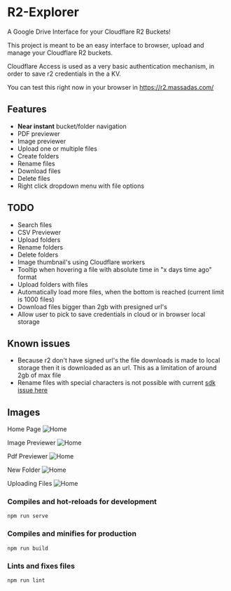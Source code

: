 # R2-Explorer

A Google Drive Interface for your Cloudflare R2 Buckets!


This project is meant to be an easy interface to browser, upload and manage your Cloudflare R2 buckets.

Cloudflare Access is used as a very basic authentication mechanism, in order to save r2 credentials in the a KV.

You can test this right now in your browser in https://r2.massadas.com/


## Features
- **Near instant** bucket/folder navigation
- PDF previewer
- Image previewer
- Upload one or multiple files
- Create folders
- Rename files
- Download files
- Delete files
- Right click dropdown menu with file options


## TODO
- Search files
- CSV Previewer
- Upload folders
- Rename folders
- Delete folders
- Image thumbnail's using Cloudflare workers
- Tooltip when hovering a file with absolute time in "x days time ago" format
- Upload folders with files
- Automatically load more files, when the bottom is reached (current limit is 1000 files)
- Download files bigger than 2gb with presigned url's
- Allow user to pick to save credentials in cloud or in browser local storage


## Known issues
- Because r2 don't have signed url's the file downloads is made to local storage then it is downloaded as an url. 
This as a limitation of around 2gb of max file
- Rename files with special characters is not possible with current [sdk issue here](https://github.com/aws/aws-sdk-js/issues/1949)


## Images

Home Page
![Home](https://github.com/G4brym/R2-Explorer/raw/master/docs/images/home.png)

Image Previewer
![Home](https://github.com/G4brym/R2-Explorer/raw/master/docs/images/image-preview.png)

Pdf Previewer
![Home](https://github.com/G4brym/R2-Explorer/raw/master/docs/images/pdf-preview.png)

New Folder
![Home](https://github.com/G4brym/R2-Explorer/raw/master/docs/images/new-folder.png)

Uploading Files
![Home](https://github.com/G4brym/R2-Explorer/raw/master/docs/images/uploading-files.png)


### Compiles and hot-reloads for development
```
npm run serve
```

### Compiles and minifies for production
```
npm run build
```

### Lints and fixes files
```
npm run lint
```
